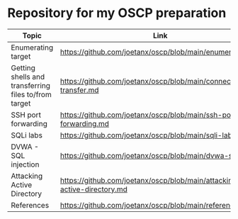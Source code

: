 # Repository for my OSCP preparation

|Topic|Link|
|---|---|
|Enumerating target|<https://github.com/joetanx/oscp/blob/main/enumeration.md>|
|Getting shells and transferring files to/from target|<https://github.com/joetanx/oscp/blob/main/connect-transfer.md>|
|SSH port forwarding|<https://github.com/joetanx/oscp/blob/main/ssh-port-forwarding.md>|
|SQLi labs|<https://github.com/joetanx/oscp/blob/main/sqli-labs.md>|
|DVWA - SQL injection|<https://github.com/joetanx/oscp/blob/main/dvwa-sqli.md>|
|Attacking Active Directory|<https://github.com/joetanx/oscp/blob/main/attacking-active-directory.md>|
|References|<https://github.com/joetanx/oscp/blob/main/references.md>|
